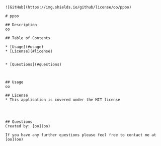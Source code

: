 
    ![GitHub](https://img.shields.io/github/license/oo/ppoo)
  
    # ppoo
  
    ## Description
    oo
  
    ## Table of Contents
    
    * [Usage](#usage)
    * [License](#license)
    
    
    * [Questions](#questions)
    
    
  
    ## Usage
    oo
  
    ## License
    * This application is covered under the MIT license
  
    
    
  
    ## Questions
    Created by: [oo](oo)
    
    If you have any further questions please feel free to contact me at [oo](oo)
  
  
  